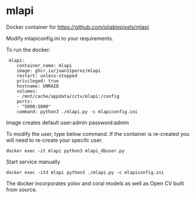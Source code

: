 # mlapi
Docker container for https://github.com/pliablepixels/mlapi

Modify 
mlapiconfig.ini to your requirements.

To run the docker:

```
 mlapi:
    container_name: mlapi
    image: ghcr.io/juan11perez/mlapi
    restart: unless-stopped
    privileged: true
    hostname: UNRAID  
    volumes:
    - /mnt/cache/appdata/cctv/mlapi:/config
    ports:
    - "5000:5000"
    command: python3 ./mlapi.py -c mlapiconfig.ini    
```   
Image creates default user:admin password:admin   
   
To modify the user, type below command. If the container is re-created you will need to re-create your specifc user.

```
docker exec -it mlapi python3 mlapi_dbuser.py
```

Start service manually
```
docker exec -itd mlapi python3 ./mlapi.py -c mlapiconfig.ini
```


The docker incorporates yolov and coral models as well as Open CV built from source.





